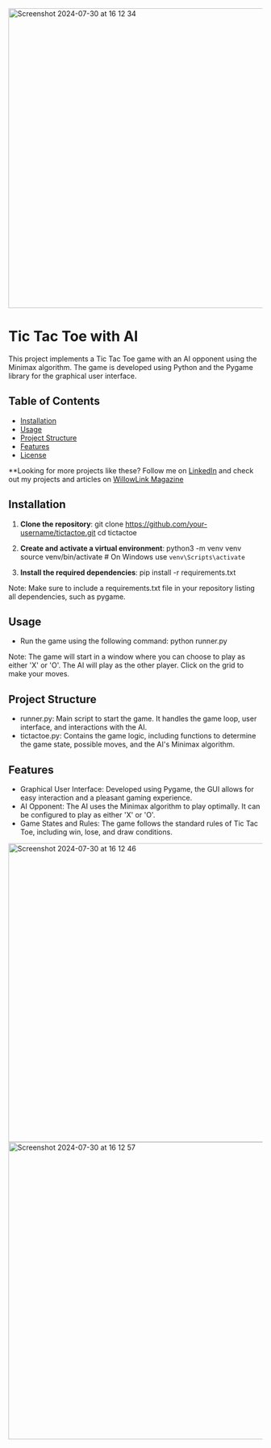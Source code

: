 <img width="595" alt="Screenshot 2024-07-30 at 16 12 34" src="https://github.com/user-attachments/assets/48bd88e7-16d6-467f-9276-199493ae603b">

# Tic Tac Toe with AI

This project implements a Tic Tac Toe game with an AI opponent using the Minimax algorithm. The game is developed using Python and the Pygame library for the graphical user interface.

## Table of Contents

- [Installation](#installation)
- [Usage](#usage)
- [Project Structure](#project-structure)
- [Features](#features)
- [License](#license)

**Looking for more projects like these? Follow me on [LinkedIn]([url](https://www.linkedin.com/in/mariasgrebelo/)) and check out my projects and articles on [WillowLink Magazine](willowlink.com/blog)

## Installation

1. **Clone the repository**:
   git clone https://github.com/your-username/tictactoe.git
   cd tictactoe

2. **Create and activate a virtual environment**:
python3 -m venv venv
source venv/bin/activate  # On Windows use `venv\Scripts\activate`

3. **Install the required dependencies**:
pip install -r requirements.txt

Note: Make sure to include a requirements.txt file in your repository listing all dependencies, such as pygame.

## Usage

- Run the game using the following command:
python runner.py

Note: The game will start in a window where you can choose to play as either 'X' or 'O'. The AI will play as the other player. Click on the grid to make your moves.

## Project Structure
- runner.py: Main script to start the game. It handles the game loop, user interface, and interactions with the AI.
- tictactoe.py: Contains the game logic, including functions to determine the game state, possible moves, and the AI's Minimax algorithm.

## Features
- Graphical User Interface: Developed using Pygame, the GUI allows for easy interaction and a pleasant gaming experience.
- AI Opponent: The AI uses the Minimax algorithm to play optimally. It can be configured to play as either 'X' or 'O'.
- Game States and Rules: The game follows the standard rules of Tic Tac Toe, including win, lose, and draw conditions.

<img width="593" alt="Screenshot 2024-07-30 at 16 12 46" src="https://github.com/user-attachments/assets/add61acd-87da-48b5-94c8-b725d3b9c7ff">
<img width="590" alt="Screenshot 2024-07-30 at 16 12 57" src="https://github.com/user-attachments/assets/2c79f1f2-72cd-4fdb-8b9c-3997a3a18174">

